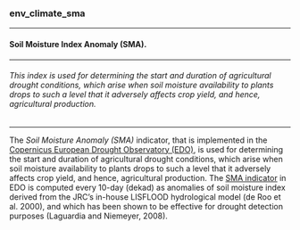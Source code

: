 ### env_climate_sma



------
#### Soil Moisture Index Anomaly (SMA).



------
###### This index is used for determining the start and duration of agricultural drought conditions, which arise when soil moisture availability to plants drops to such a level that it adversely affects crop yield, and hence, agricultural production.



------
The *Soil Moisture Anomaly (SMA)* indicator, that is implemented in the [Copernicus European Drought Observatory (EDO)](https://edo.jrc.ec.europa.eu/edov2/php/index.php?id=1000), is used for determining the start and duration of agricultural drought conditions, which arise when soil moisture availability to plants drops to such a level that it adversely affects crop yield, and hence, agricultural production. The [SMA indicator](https://edo.jrc.ec.europa.eu/documents/factsheets/factsheet_soilmoisture.pdf) in EDO is computed every 10-day (dekad) as anomalies of soil moisture index derived from the JRC’s in-house LISFLOOD hydrological model (de Roo et al. 2000), and which has been shown to be effective for drought detection purposes (Laguardia and Niemeyer, 2008).